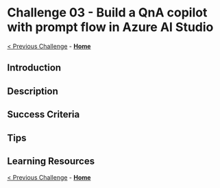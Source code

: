 # Challenge 03 - Build a QnA copilot with prompt flow in Azure AI Studio

 [< Previous Challenge](./Challenge-02.md) - **[Home](../README.md)**

## Introduction

## Description

## Success Criteria

## Tips

## Learning Resources

 [< Previous Challenge](./Challenge-02.md) - **[Home](../README.md)**

